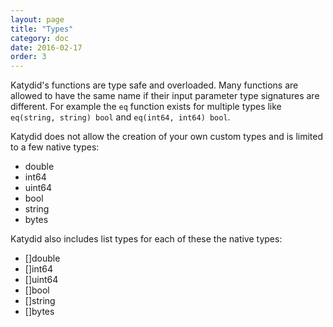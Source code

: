 ```yaml
---
layout: page
title: "Types"
category: doc
date: 2016-02-17
order: 3
---
```


Katydid's functions are type safe and overloaded.
Many functions are allowed to have the same name if their input parameter type signatures are different.
For example the `eq` function exists for multiple types like `eq(string, string) bool` and `eq(int64, int64) bool`.

Katydid does not allow the creation of your own custom types and is limited to a few native types:

* double
* int64
* uint64
* bool
* string
* bytes

Katydid also includes list types for each of these the native types:

* []double
* []int64
* []uint64
* []bool
* []string
* []bytes